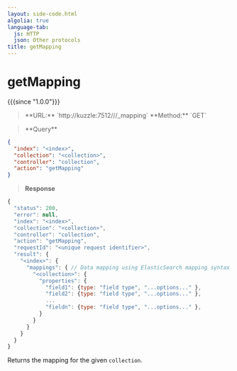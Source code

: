 ```yaml
---
layout: side-code.html
algolia: true
language-tab:
  js: HTTP
  json: Other protocols
title: getMapping
---
```


# getMapping

{{{since "1.0.0"}}}

<blockquote class="js">
<p>
**URL:** `http://kuzzle:7512/<index>/<collection>/_mapping`  
**Method:** `GET`
</p>
</blockquote>

<blockquote class="json">
<p>
**Query**
</p>
</blockquote>


```json
{
  "index": "<index>",
  "collection": "<collection>",
  "controller": "collection",
  "action": "getMapping"
}
```

>**Response**

```javascript
{
  "status": 200,
  "error": null,
  "index": "<index>",
  "collection": "<collection>",
  "controller": "collection",
  "action": "getMapping",
  "requestId": "<unique request identifier>",
  "result": {
    "<index>": {
      "mappings": { // Data mapping using ElasticSearch mapping syntax
        "<collection>": {
          "properties": {
            "field1": {type: "field type", "...options..." },
            "field2": {type: "field type", "...options..." },
            ...
            "fieldn": {type: "field type", "...options..." },
          }
        }
      }
    }
  }
}
```

Returns the mapping for the given `collection`.
